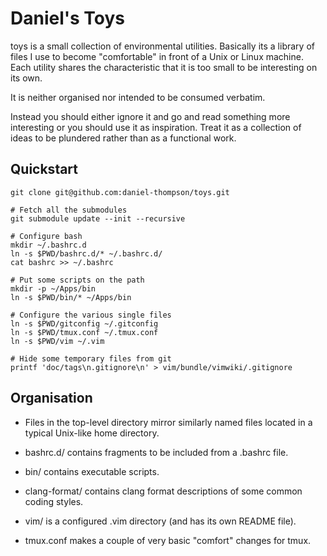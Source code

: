 Daniel's Toys
=============

toys is a small collection of environmental utilities. Basically its a library
of files I use to become "comfortable" in front of a Unix or Linux machine.
Each utility shares the characteristic that it is too small to be interesting
on its own.

It is neither organised nor intended to be consumed verbatim.

Instead you should either ignore it and go and read something more interesting
or you should use it as inspiration. Treat it as a collection of ideas to be
plundered rather than as a functional work.

Quickstart
----------

    git clone git@github.com:daniel-thompson/toys.git

    # Fetch all the submodules
    git submodule update --init --recursive

    # Configure bash
    mkdir ~/.bashrc.d
    ln -s $PWD/bashrc.d/* ~/.bashrc.d/
    cat bashrc >> ~/.bashrc

    # Put some scripts on the path
    mkdir -p ~/Apps/bin
    ln -s $PWD/bin/* ~/Apps/bin

    # Configure the various single files
    ln -s $PWD/gitconfig ~/.gitconfig
    ln -s $PWD/tmux.conf ~/.tmux.conf
    ln -s $PWD/vim ~/.vim

    # Hide some temporary files from git
    printf 'doc/tags\n.gitignore\n' > vim/bundle/vimwiki/.gitignore

Organisation
------------

* Files in the top-level directory mirror similarly named files located in a
  typical Unix-like home directory.

* bashrc.d/ contains fragments to be included from a .bashrc file.

* bin/ contains executable scripts.

* clang-format/ contains clang format descriptions of some common coding
  styles.

* vim/ is a configured .vim directory (and has its own README file).

* tmux.conf makes a couple of very basic "comfort" changes for tmux.

